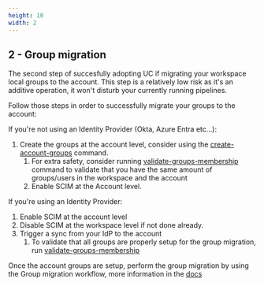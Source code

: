 ```yaml
---
height: 10
width: 2
---
```


## 2 - Group migration

The second step of succesfully adopting UC if migrating your workspace local groups to the account.
This step is a relatively low risk as it's an additive operation, it won't disturb your currently running pipelines.

Follow those steps in order to successfully migrate your groups to the account:

If you're not using an Identity Provider (Okta, Azure Entra etc...):
1. Create the groups at the account level, consider using the [create-account-groups](https://github.com/databrickslabs/ucx/blob/main/README.md#create-account-groups-command) command.
   1. For extra safety, consider running [validate-groups-membership](https://github.com/databrickslabs/ucx/blob/main/README.md#validate-groups-membership-command) command to validate that you have the same amount of groups/users in the workspace and the account
   2. Enable SCIM at the Account level.

If you're using an Identity Provider:
1. Enable SCIM at the account level
2. Disable SCIM at the workspace level if not done already.
3. Trigger a sync from your IdP to the account
   1. To validate that all groups are properly setup for the group migration, run [validate-groups-membership](https://github.com/databrickslabs/ucx/blob/main/README.md#validate-groups-membership-command)

Once the account groups are setup, perform the group migration by using the Group migration workflow, more information in the [docs](https://github.com/databrickslabs/ucx/blob/main/README.md#group-migration-workflow)
